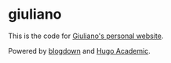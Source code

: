 # giuliano

<head>
  <base target="_blank"> 
</head>

This is the code for [Giuliano's personal website](https://giulianonetto.netlify.app/).

Powered by [blogdown](https://bookdown.org/yihui/blogdown/) and [Hugo Academic](https://themes.gohugo.io/academic/).
